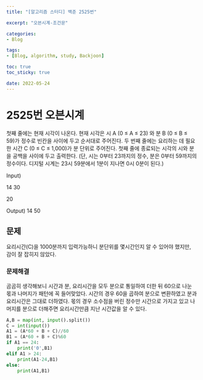 ```yaml
--- 
title: "[알고리즘 스터디] 백준 2525번" 

excerpt: "오븐시계-조건문" 

categories: 
- Blog 

tags: 
- [Blog, algorithm, study, Backjoon]

toc: true
toc_sticky: true

date: 2022-05-24
--- 
```


# 2525번 오븐시계
첫째 줄에는 현재 시각이 나온다. 현재 시각은 시 A (0 ≤ A ≤ 23) 와 분 B (0 ≤ B ≤ 59)가 정수로 빈칸을 사이에 두고 순서대로 주어진다. 두 번째 줄에는 요리하는 데 필요한 시간 C (0 ≤ C ≤ 1,000)가 분 단위로 주어진다. 
첫째 줄에 종료되는 시각의 시와 분을 공백을 사이에 두고 출력한다. (단, 시는 0부터 23까지의 정수, 분은 0부터 59까지의 정수이다. 디지털 시계는 23시 59분에서 1분이 지나면 0시 0분이 된다.)

Input) 

14 30

20

Output) 14 50

## 문제
요리시간(C)을 1000분까지 입력가능하니 분단위를 몇시간인지 알 수 있어야 했지만, 감이 잘 잡히지 않았다.
### 문제해결
곰곰히 생각해보니 시간과 분, 요리시간을 모두 분으로 통일하여 더한 뒤 60으로 나눈 몫과 나머지가 패턴에 꼭 들어맞았다.
시간의 경우 60을 곱하여 분으로 변환하였고 분과 요리시간은 그대로 더하였다. 
몫의 경우 소수점을 버린 정수만 시간으로 가지고 있고 나머지를 분으로 더해주면 요리시간만큼 지난 시간값을 알 수 있다.


```python
A,B = map(int, input().split())
C = int(input())
A1 = (A*60 + B + C)//60
B1 = (A*60 + B + C)%60
if A1 == 24:
    print('0',B1)
elif A1 > 24:
    print(A1-24,B1)
else:
    print(A1,B1)
```
